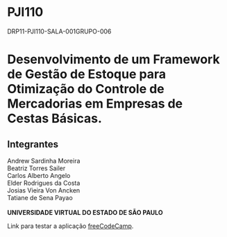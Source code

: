 # PJI110
DRP11-PJI110-SALA-001GRUPO-006

# Desenvolvimento de um Framework de Gestão de Estoque para Otimização do Controle de Mercadorias em Empresas de Cestas Básicas.

## Integrantes
Andrew Sardinha Moreira <br>
Beatriz Torres Sailer <br>
Carlos Alberto Angelo <br>
Elder Rodrigues da Costa <br>
Josias Vieira Von Ancken <br>
Tatiane de Sena Payao <br> <br>
**UNIVERSIDADE VIRTUAL DO ESTADO DE SÃO PAULO**

<p>Link para testar a aplicação <a href="https://pji110-tpdtjavoykn9iebuyzbkab.streamlit.app/" target="_blank" rel="noopener noreferrer">freeCodeCamp</a>.</p>
